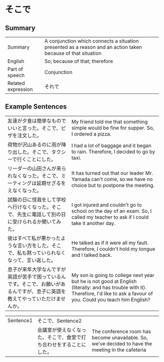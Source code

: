 # そこで

## Summary

<table><tr>   <td>Summary</td>   <td>A conjunction which connects a situation presented as a reason and an action taken because of that situation</td></tr><tr>   <td>English</td>   <td>So; because of that; therefore</td></tr><tr>   <td>Part of speech</td>   <td>Conjunction</td></tr><tr>   <td>Related expression</td>   <td>それで</td></tr></table>

## Example Sentences

<table><tr>   <td>友達が夕食は簡単なものでいいと言った。そこで、ピザを注文した。</td>   <td>My friend told me that something simple would be fine for supper. So, I ordered a pizza.</td></tr><tr>   <td>荷物が沢山あるのに雨が降り出した。そこで、タクシーで行くことにした。</td>   <td>I had a lot of baggage and it began to rain. Therefore, I decided to go by taxi.</td></tr><tr>   <td>リーダーの山田さんが来られなくなった。そこで、ミーティングは延期せざるをえなくなった。</td>   <td>It has turned out that our leader Mr. Yamada can't come, so we have no choice but to postpone the meeting.</td></tr><tr>   <td>試験の日に怪我をして学校へ行けなくなった。そこで、先生に電話して別の日に受けられるか聞いてみた。</td>   <td>I got injured and couldn't go to school on the day of an exam. So, I called my teacher to ask if I could take it another day.</td></tr><tr>   <td>彼はすべて私が悪かったような言い方をした。そこで、私も黙っていられなくなって、言い返した。</td>   <td>He talked as if it were all my fault. Therefore, I couldn't hold my tongue and I talked back.</td></tr><tr>   <td>息子が来年大学なんですが英語が苦手で困っているんです。そこで、お願いがあるんですが、息子に英語を教えてやっていただけませんか。</td>   <td>My son is going to college next year but he is not good at English (literally: and has trouble with it). Therefore, I'd like to ask a favour of you. Could you teach him English?</td></tr></table>

<table class="table"> <tbody><tr class="tr head"><td class="td"><span class="bold">Sentence1</span></td><td class="td"><span class="concept">そこで</span><span>、Sentence2</span></td><td class="td"></td></tr><tr class="tr"><td class="td"></td><td class="td"><span>会議室が使えなくなった。</span><span class="concept">そこで</span><span>、食堂で打ち合わせをすることにした。</span></td><td class="td"><span>The conference room has become unavailable. So, we’ve decided to have the meeting in the cafeteria</span></td></tr></tbody></table>

